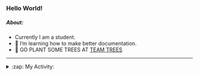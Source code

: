 ### Hello World!

##### About:
- Currently I am a student.
- 🌱 I’m learning how to make better documentation.
- 🌱 GO PLANT SOME TREES AT [TEAM TREES](https://teamtrees.org/)

---
<details>
  <summary>:zap: My Activity:</summary>
  
<!--START_SECTION:waka-->
![Code Time](http://img.shields.io/badge/Code%20Time-1%2C132%20hrs%2056%20mins-blue)

**I'm a Night 🦉** 

```text
🌞 Morning                1268 commits        ██░░░░░░░░░░░░░░░░░░░░░░░   08.78 % 
🌆 Daytime                5237 commits        █████████░░░░░░░░░░░░░░░░   36.27 % 
🌃 Evening                4151 commits        ███████░░░░░░░░░░░░░░░░░░   28.75 % 
🌙 Night                  3784 commits        ███████░░░░░░░░░░░░░░░░░░   26.20 % 
```
📅 **I'm Most Productive on Wednesday** 

```text
Monday                   2215 commits        ████░░░░░░░░░░░░░░░░░░░░░   15.34 % 
Tuesday                  1834 commits        ███░░░░░░░░░░░░░░░░░░░░░░   12.70 % 
Wednesday                3364 commits        ██████░░░░░░░░░░░░░░░░░░░   23.30 % 
Thursday                 1738 commits        ███░░░░░░░░░░░░░░░░░░░░░░   12.04 % 
Friday                   1394 commits        ██░░░░░░░░░░░░░░░░░░░░░░░   09.65 % 
Saturday                 1301 commits        ██░░░░░░░░░░░░░░░░░░░░░░░   09.01 % 
Sunday                   2594 commits        ████░░░░░░░░░░░░░░░░░░░░░   17.96 % 
```


📊 **This Week I Spent My Time On** 

```text
🔥 Editors: 
VS Code                  51 mins             █████████████████████████   100.00 % 

🐱‍💻 Projects: 
praise                   51 mins             █████████████████████████   100.00 % 
```


 Last Updated on 08/06/2023 05:07:22 UTC
<!--END_SECTION:waka-->
</details>
